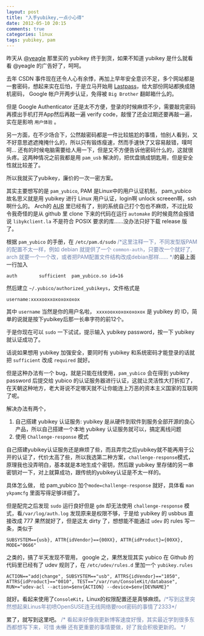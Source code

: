 ```yaml
---
layout: post
title: "入手yubikey,一点小心得"
date: 2012-05-10 20:15
comments: true
categories: linux
tags: yubikey, pam
---
```


昨天从 [@yeagle](http://yegle.net/2010/08/29/yubikey-the-cheap-otp-resolution/) 那里买的 yubikey 终于到货，如果不知道 yubikey 是什么就看看 @yeagle 的广告好了，呵呵。

去年 CSDN 事件现在还令人心有余悸，再加上早年安全意识不足，多个网站都是一套密码，想起来实在后怕，于是立马开始用 [Lastpass](http://lastpass.com/)，给大部份网站都换成随机密码， Google 帐户开两步认证，免得被 `Big Brother` 翻邮箱什么的。

但是 Google Authenticator 还是太不方便，登录的时候麻烦不少，需要敲完密码再摸出手机打开App然后再敲一遍 verify code，敲慢了还会过期还要再敲一遍，实在是影响 `用户体验` 。

另一方面，在不少场合下，公然敲密码都是一件比较尴尬的事情，怕别人看到，又不好意思遮遮掩掩什么的，所以只有锻炼瘦速，然而手速快了又容易敲错，噗呵呵… 还有的时候电脑需要给人用一下，但是又不方便告诉他密码什么的，这就很头疼。这两种情况之前我都是用 `pam_usb` 解决的，把优盘搞成钥匙用，但是安全性就比较差了。

所以我就买了yubikey，廉价的一次一密方案。

其实主要想写的是 `pam_yubico`, PAM 是Linux中的用户认证机制， pam\_yubico 故名思义就是用 yubikey 进行 Linux 用户认证，login啊 unlock screeen啊，ssh啊什么的。 Arch的 [AUR](https://aur.archlinux.org/packages.php?ID=21528) 里已经有了，别的系统自己打个包也不麻烦，不过比较令我奇怪的是从 github 里 clone 下来的代码在运行 `automake` 的时候竟然会报错说 `libykclient.la` 不是符合 POSIX 要求的库……没办法只好下载 release 版了。

<!--more-->

根据 `pam_yubico` 的手册，在 `/etc/pam.d/sudo` <span style="color:#7284ad">/\*这里注释一下，不同发型版PAM的配置不太一样，例如 debian 就提供了一个 `common-auth`，只要改一个就好了, arch 就要一个一个改，或者把PAM配置文件结构改成debian那样…… \*/</span>的最上面一行加入
    
    auth        sufficient  pam_yubico.so id=16

然后建立 `~/.yubico/authorized_yubikeys`，文件格式是

    username:xxxxooxxoxoxoxoxox

其中 `username` 当然是你的用户名啦， `xxxxooxxoxoxoxoxox` 是 yubikey 的 ID，简单的说就是按下yubikey后那一长串字符的前12个。

于是你现在可以 `sudo` 一下试试，提示输入 yubikey password，按一下 yubikey 就认证成功了。

话说如果想用 yubikey 加强安全，要同时有 yubikey 和系统密码才能登录的话就把 `sufficient` 改成 `required` 就好。

但是这种办法有一个 bug，就是只能在线使用，`pam_yubico` 会在得到 yubikey password 后提交给 yubico 的认证服务器进行认证，这就让灵活性大打折扣了，在天朝这种地方，老大哥说不定哪天就不让你能连上万恶的资本主义国家的互联网了呢。

解决办法有两个，

  1. 自己搭建 yubikey 认证服务: yubikey 是从硬件到软件到服务全部开源的良心产品，所以自己搭建一个本地 yubikey 认证服务就可以，搞定离线问题
  2. 使用 `Challenge-response` 模式

自己搭建yubikey认证服务还是麻烦了些，而且弄完之后yubikey就不能再用于公开的认证了，代价太高了些，所以我选第二种方案，`challenge-response`模式，原理我也没弄明白，基本就是本地生成个密钥，然后跟 yubikey 里存储的另一串密钥对一下，对上就算成功，跟传统的yubikey认证是不太一样的。

具体怎么做， 给 pam\_yubico 加个`mode=challenge-response` 就好，具体看 `man ykpamcfg` 里面写得足够详细了。

但是配完之后发现 `sudo` 运行良好但是 `gdm` 却无法使用 `challenge-response` 模式，看`/var/log/auth.log` 发现原来是权限不够，于是给 yubikey 的 usbbus 直接改成 777 果然就好了，但是这太 dirty 了，想想能不能通过 `udev` 的 rules 写一条，类似于 

    SUBSYSTEM=={usb}, ATTR{idVendor}=={00XX}, ATTR{idProduct}={00XX}, MODE="0666" 

之类的，搞了半天发现不管用， google 之，果然发现其实 yubico 在 Github 的代码里已经有了 udev 规则了，在 `/etc/udev/rules.d` 里加一个 `yubikey.rules`

    ACTION=="add|change", SUBSYSTEM=="usb", ATTRS{idVendor}=="1050", ATTRS{idProduct}=="0010", TEST=="/var/run/ConsoleKit/database", RUN+="udev-acl --action=$env{ACTION} --device=$env{DEVNAME}"

就好。看起来使用了`ConsoleKit`，Linux的权限配置还是真够麻烦。<span style="color:#7284ad">/\*写到这里突然想起来Linus年初喷OpenSUSE连无线网络要root密码的事情了2333\*/</span> 

累了，就写到这里吧。
<span style="color:#7284ad">/\* 看起来好像我更新博客速度好慢，其实最近学到很多东西都想写下来，可惜 <del>太懒</del> 还有更重要的事情要做，好了我会积极更新的。 \*/</span>

